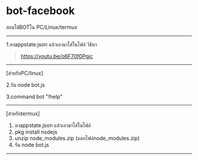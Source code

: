 # bot-facebook

สอนใช้BOTใน PC/Linux/termux
____________________________
1.หาappstate.json แล้วเอามาใส่ในไฟล์
วิธีหา
>https://youtu.be/q6F70f0Pgjc
____________________________
[สำหรับPC/linux]

2.รัน node bot.js 

3.command bot "!help"
____________________________
[สำหรับtermux]
1. หาappstate.json แล้วเอามาใส่ในไฟล์
2. pkg install nodejs
3. unzip node_modules.zip (แตกไฟล์node_modules.zip)
4. รัน node bot.js
____________________________
